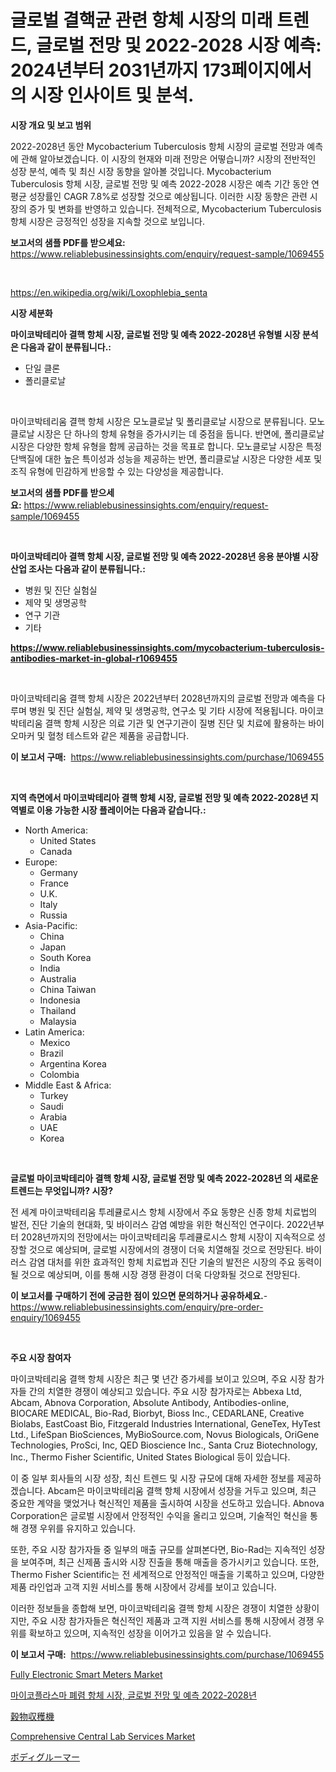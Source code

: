 <p><h1>글로벌 결핵균 관련 항체 시장의 미래 트렌드, 글로벌 전망 및 2022-2028 시장 예측: 2024년부터 2031년까지 173페이지에서의 시장 인사이트 및 분석.</h1></p><p><strong>시장 개요 및 보고 범위</strong></p>
<p><p>2022-2028년 동안 Mycobacterium Tuberculosis 항체 시장의 글로벌 전망과 예측에 관해 알아보겠습니다. 이 시장의 현재와 미래 전망은 어떻습니까? 시장의 전반적인 성장 분석, 예측 및 최신 시장 동향을 알아볼 것입니다. Mycobacterium Tuberculosis 항체 시장, 글로벌 전망 및 예측 2022-2028 시장은 예측 기간 동안 연평균 성장률인 CAGR 7.8%로 성장할 것으로 예상됩니다. 이러한 시장 동향은 관련 시장의 증가 및 변화를 반영하고 있습니다. 전체적으로, Mycobacterium Tuberculosis 항체 시장은 긍정적인 성장을 지속할 것으로 보입니다.</p></p>
<p><strong>보고서의 샘플 PDF를 받으세요:</strong> <a href="https://www.reliablebusinessinsights.com/enquiry/request-sample/1069455">https://www.reliablebusinessinsights.com/enquiry/request-sample/1069455</a></p>
<p>&nbsp;</p>
<p><a href="https://en.wikipedia.org/wiki/Loxophlebia_senta">https://en.wikipedia.org/wiki/Loxophlebia_senta</a></p>
<p><strong>시장 세분화</strong></p>
<p><strong>마이코박테리아 결핵 항체 시장, 글로벌 전망 및 예측 2022-2028년 유형별 시장 분석은 다음과 같이 분류됩니다.:</strong></p>
<p><ul><li>단일 클론</li><li>폴리클로날</li></ul></p>
<p>&nbsp;</p>
<p><p>마이코박테리움 결핵 항체 시장은 모노클로날 및 폴리클로날 시장으로 분류됩니다. 모노클로날 시장은 단 하나의 항체 유형을 증가시키는 데 중점을 둡니다. 반면에, 폴리클로날 시장은 다양한 항체 유형을 함께 공급하는 것을 목표로 합니다. 모노클로날 시장은 특정 단백질에 대한 높은 특이성과 성능을 제공하는 반면, 폴리클로날 시장은 다양한 세포 및 조직 유형에 민감하게 반응할 수 있는 다양성을 제공합니다.</p></p>
<p><strong>보고서의 샘플 PDF를 받으세요:</strong>&nbsp;<a href="https://www.reliablebusinessinsights.com/enquiry/request-sample/1069455">https://www.reliablebusinessinsights.com/enquiry/request-sample/1069455</a></p>
<p>&nbsp;</p>
<p><strong> 마이코박테리아 결핵 항체 시장, 글로벌 전망 및 예측 2022-2028년 응용 분야별 시장 산업 조사는 다음과 같이 분류됩니다.:</strong></p>
<p><ul><li>병원 및 진단 실험실</li><li>제약 및 생명공학</li><li>연구 기관</li><li>기타</li></ul></p>
<p><strong><a href="https://www.reliablebusinessinsights.com/mycobacterium-tuberculosis-antibodies-market-in-global-r1069455">https://www.reliablebusinessinsights.com/mycobacterium-tuberculosis-antibodies-market-in-global-r1069455</a></strong></p>
<p>&nbsp;</p>
<p><p>마이코박테리움 결핵 항체 시장은 2022년부터 2028년까지의 글로벌 전망과 예측을 다루며 병원 및 진단 실험실, 제약 및 생명공학, 연구소 및 기타 시장에 적용됩니다. 마이코박테리움 결핵 항체 시장은 의료 기관 및 연구기관이 질병 진단 및 치료에 활용하는 바이오마커 및 혈청 테스트와 같은 제품을 공급합니다.</p></p>
<p><strong>이 보고서 구매:</strong>&nbsp; <a href="https://www.reliablebusinessinsights.com/purchase/1069455">https://www.reliablebusinessinsights.com/purchase/1069455</a></p>
<p>&nbsp;</p>
<p><strong>지역 측면에서 마이코박테리아 결핵 항체 시장, 글로벌 전망 및 예측 2022-2028년 지역별로 이용 가능한 시장 플레이어는 다음과 같습니다.:</strong></p>
<p><ul>
    <li>
        North America:
        <ul>
            <li>United States</li>
            <li>Canada</li>
        </ul>
    </li>
    <li>
        Europe:
        <ul>
            <li>Germany</li>
            <li>France</li>
            <li>U.K.</li>
            <li>Italy</li>
            <li>Russia</li>
        </ul>
    </li>
    <li>
        Asia-Pacific:
        <ul>
            <li>China</li>
            <li>Japan</li>
            <li>South Korea</li>
            <li>India</li>
            <li>Australia</li>
            <li>China Taiwan</li>
            <li>Indonesia</li>
            <li>Thailand</li>
            <li>Malaysia</li>
        </ul>
    </li>
    <li>
        Latin America:
        <ul>
            <li>Mexico</li>
            <li>Brazil</li>
            <li>Argentina Korea</li>
            <li>Colombia</li>
        </ul>
    </li>
    <li>
        Middle East & Africa:
        <ul>
            <li>Turkey</li>
            <li>Saudi</li>
            <li>Arabia</li>
            <li>UAE</li>
            <li>Korea</li>
        </ul>
    </li>
    </ul></p>
<p>&nbsp;</p>
<p><strong>글로벌 마이코박테리아 결핵 항체 시장, 글로벌 전망 및 예측 2022-2028년 의 새로운 트렌드는 무엇입니까? 시장?</strong></p>
<p><p>전 세계 마이코박테리움 투레큘로시스 항체 시장에서 주요 동향은 신종 항체 치료법의 발전, 진단 기술의 현대화, 및 바이러스 감염 예방을 위한 혁신적인 연구이다. 2022년부터 2028년까지의 전망에서는 마이코박테리움 투레큘로시스 항체 시장이 지속적으로 성장할 것으로 예상되며, 글로벌 시장에서의 경쟁이 더욱 치열해질 것으로 전망된다. 바이러스 감염 대처를 위한 효과적인 항체 치료법과 진단 기술의 발전은 시장의 주요 동력이 될 것으로 예상되며, 이를 통해 시장 경쟁 환경이 더욱 다양화될 것으로 전망된다.</p></p>
<p><strong>이 보고서를 구매하기 전에 궁금한 점이 있으면 문의하거나 공유하세요.</strong>- <a href="https://www.reliablebusinessinsights.com/enquiry/pre-order-enquiry/1069455">https://www.reliablebusinessinsights.com/enquiry/pre-order-enquiry/1069455</a></p>
<p>&nbsp;</p>
<p><strong>주요 시장 참여자</strong></p>
<p><p>마이코박테리움 결핵 항체 시장은 최근 몇 년간 증가세를 보이고 있으며, 주요 시장 참가자들 간의 치열한 경쟁이 예상되고 있습니다. 주요 시장 참가자로는 Abbexa Ltd, Abcam, Abnova Corporation, Absolute Antibody, Antibodies-online, BIOCARE MEDICAL, Bio-Rad, Biorbyt, Bioss Inc., CEDARLANE, Creative Biolabs, EastCoast Bio, Fitzgerald Industries International, GeneTex, HyTest Ltd., LifeSpan BioSciences, MyBioSource.com, Novus Biologicals, OriGene Technologies, ProSci, Inc, QED Bioscience Inc., Santa Cruz Biotechnology, Inc., Thermo Fisher Scientific, United States Biological 등이 있습니다.</p><p>이 중 일부 회사들의 시장 성장, 최신 트렌드 및 시장 규모에 대해 자세한 정보를 제공하겠습니다. Abcam은 마이코박테리움 결핵 항체 시장에서 성장을 거두고 있으며, 최근 중요한 계약을 맺었거나 혁신적인 제품을 출시하여 시장을 선도하고 있습니다. Abnova Corporation은 글로벌 시장에서 안정적인 수익을 올리고 있으며, 기술적인 혁신을 통해 경쟁 우위를 유지하고 있습니다.</p><p>또한, 주요 시장 참가자들 중 일부의 매출 규모를 살펴본다면, Bio-Rad는 지속적인 성장을 보여주며, 최근 신제품 출시와 시장 진출을 통해 매출을 증가시키고 있습니다. 또한, Thermo Fisher Scientific는 전 세계적으로 안정적인 매출을 기록하고 있으며, 다양한 제품 라인업과 고객 지원 서비스를 통해 시장에서 강세를 보이고 있습니다.</p><p>이러한 정보들을 종합해 보면, 마이코박테리움 결핵 항체 시장은 경쟁이 치열한 상황이지만, 주요 시장 참가자들은 혁신적인 제품과 고객 지원 서비스를 통해 시장에서 경쟁 우위를 확보하고 있으며, 지속적인 성장을 이어가고 있음을 알 수 있습니다.</p></p>
<p><strong>이 보고서 구매:</strong>&nbsp;&nbsp;<a href="https://www.reliablebusinessinsights.com/purchase/1069455">https://www.reliablebusinessinsights.com/purchase/1069455</a></p>
<p><p><a href="https://issuu.com/reportprime-2/docs/fully-electronic-smart-meters-market-size-2030.ppt">Fully Electronic Smart Meters Market</a></p><p><a href="https://github.com/sougarounis/Market-Research-Report-List-4/blob/main/2808488130887.md">마이코플라스마 폐렴 항체 시장, 글로벌 전망 및 예측 2022-2028년</a></p><p><a href="https://medium.com/@josephmiller1959/%E7%A9%80%E7%89%A9%E5%8F%8E%E7%A9%AB%E6%A9%9F%E3%81%AE%E5%B8%82%E5%A0%B4%E8%A6%8F%E6%A8%A1-cagr-%E3%83%88%E3%83%AC%E3%83%B3%E3%83%89-2024-2030-8dcd0c8e4843">穀物収穫機</a></p><p><a href="https://github.com/vregtldg37/Market-Research-Report-List-1/blob/main/comprehensive-central-lab-services-market.md">Comprehensive Central Lab Services Market</a></p><p><a href="https://medium.com/@queenlitle19361/%E3%83%9C%E3%83%87%E3%82%A3%E3%82%B0%E3%83%AB%E3%83%BC%E3%83%9E%E3%83%BC%E5%B8%82%E5%A0%B4%E3%81%AE%E8%A6%8F%E6%A8%A1%E3%81%A8%E5%B8%82%E5%A0%B4%E5%8B%95%E5%90%91-%E5%AE%8C%E5%85%A8%E3%81%AA%E7%94%A3%E6%A5%AD%E6%A6%82%E8%A6%81-2024%E5%B9%B4%E3%81%8B%E3%82%892031%E5%B9%B4-0f46952d6600">ボディグルーマー</a></p></p>